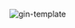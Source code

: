 ![gin-template](https://socialify.git.ci/kalifun/gin-template/image?description=1&font=Inter&owner=1&pattern=Circuit%20Board&theme=Light)
